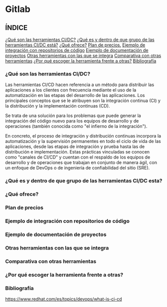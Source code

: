 # Gitlab

## ÍNDICE
[¿Qué son las herramientas CI/DC?](#¿que-son-las-herramientas-ci/dc?)
[¿Qué es y dentro de que grupo de las herramientas CI/DC está?](#¿que-es-y-dentro-de-que-grupo-de-las-herramientas-ci/dc-esta?)
[¿Qué ofrece?](#¿que-ofrece?)
[Plan de precios.](#plan-de-precios.)
[Ejemplo de integración con repositorios de código](#ejemplo-de-integracion-con-repositorios-de-codigo)
[Ejemplo de documentación de proyectos](#ejemplo-de-documentación-de-proyectos)
[Otras herramientas con las que se integra](#otras-herramientas-con-las-que-se-integra)
[Comparativa con otras herramientas](#comparativa-con-otras-herramientas)
[¿Por qué escoger la herramienta frente a otras?](#¿por-que-escoger-la-herramienta-frente-a-otras?)
[Bibliografía](#bibliografía)

### ¿Qué son las herramientas CI/DC?

Las herramientas CI/CD hacen referencia a un método para distribuir las aplicaciones a los clientes con frecuencia mediante el uso de la automatización en las etapas del desarrollo de las aplicaciones. Los principales conceptos que se le atribuyen son la integración continua (CI) y la distribución y la implementación continuas (CD). 

Se trata de una solución para los problemas que puede generar la integración del código nuevo para los equipos de desarrollo y de operaciones (también conocida como "el infierno de la integración").

En concreto, el proceso de integración y distribución continuas incorpora la automatización y la supervisión permanentes en todo el ciclo de vida de las aplicaciones, desde las etapas de integración y prueba hasta las de distribución e implementación. Estas prácticas vinculadas se conocen como "canales de CI/CD" y cuentan con el respaldo de los equipos de desarrollo y de operaciones que trabajan en conjunto de manera ágil, con un enfoque de DevOps o de ingeniería de confiabilidad del sitio (SRE).



### ¿Qué es y dentro de que grupo de las herramientas CI/DC esta?

### ¿Qué ofrece?
### Plan de precios

### Ejemplo de integración con repositorios de código

### Ejemplo de documentación de proyectos

### Otras herramientas con las que se integra
### Comparativa con otras herramientas
### ¿Por qué escoger la herramienta frente a otras?

### Bibliografía
https://www.redhat.com/es/topics/devops/what-is-ci-cd
